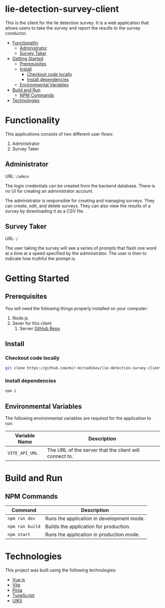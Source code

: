 <h1>lie-detection-survey-client</h1>

This is the client for the lie detection survey. It is a web application that allows users to take the survey and report the results to the survey conductor.



- [Functionality](#functionality)
  - [Administrator](#administrator)
  - [Survey Taker](#survey-taker)
- [Getting Started](#getting-started)
  - [Prerequisites](#prerequisites)
  - [Install](#install)
    - [Checkout code locally](#checkout-code-locally)
    - [Install dependencies](#install-dependencies)
  - [Environmental Variables](#environmental-variables)
- [Build and Run](#build-and-run)
  - [NPM Commands](#npm-commands)
- [Technologies](#technologies)

# Functionality

This applications consists of two different user flows:

1. Administrator
2. Survey Taker

## Administrator

URL: `/admin`

The login credentials can be created from the backend database. There is no UI for creating an administrator account.

The administrator is responsible for creating and managing surveys. They can create, edit, and delete surveys. They can also view the results of a survey by downloading it as a CSV file.


## Survey Taker

URL: `/`

The user taking the survey will see a series of prompts that flash one word at a time at a speed specified by the administrator. The user is then to indicate how truthful the prompt is.


# Getting Started

## Prerequisites

You will need the following things properly installed on your computer:
1. Node.js
2. Sever for this client
   1. Server [GitHub Repo](https://github.com/mir-mirsodikov/lie-detection-survey-server)

## Install

### Checkout code locally

``` bash
git clone https://github.com/mir-mirsodikov/lie-detection-survey-client
```

### Install dependencies

``` bash
npm i
```

## Environmental Variables

The following environmental variables are required for the application to run:

| Variable Name  | Description                                            |
| -------------- | ------------------------------------------------------ |
| `VITE_API_URL` | The URL of the server that the client will connect to. |

# Build and Run

## NPM Commands

| Command         | Description                               |
| --------------- | ----------------------------------------- |
| `npm run dev`   | Runs the application in development mode. |
| `npm run build` | Builds the application for production.    |
| `npm start`     | Runs the application in production mode.  |

# Technologies

This project was built using the following technologies:

- [Vue.js](https://vuejs.org/)
- [Vite](https://vitejs.dev/)
- [Pinia](https://pinia.esm.dev/)
- [TypeScript](https://www.typescriptlang.org/)
- [UIKit](https://getuikit.com/)